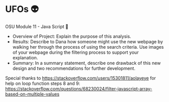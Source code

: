 # UFOs :alien:
OSU Module 11 - Java Script :milky_way:

- Overview of Project: Explain the purpose of this analysis.
- Results: Describe to Dana how someone might use the new webpage by walking her through the process of using the search criteria. Use images of your webpage during the filtering process to support your explanation.
- Summary: In a summary statement, describe one drawback of this new design and two recommendations for further development.

 Special thanks to https://stackoverflow.com/users/15301811/aolayeye for help on loop function steps 8 and 9: https://stackoverflow.com/questions/68230024/filter-javascript-array-based-on-multiple-values
